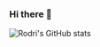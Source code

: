 ### Hi there 👋

![Rodri's GitHub stats](https://github-readme-stats.vercel.app/api?username=rodriporon&hide=contribs,prs&count_private=true)
<!--
**rodriporon/rodriporon** is a ✨ _special_ ✨ repository because its `README.md` (this file) appears on your GitHub profile.

Here are some ideas to get you started:

- 🔭 I’m currently working on ...
- 🌱 I’m currently learning ...
- 👯 I’m looking to collaborate on ...
- 🤔 I’m looking for help with ...
- 💬 Ask me about ...
- 📫 How to reach me: ...
- 😄 Pronouns: ...
- ⚡ Fun fact: ...
-->
